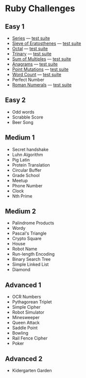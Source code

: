 # Ruby Challenges

## Easy 1

* [Series](series.rb) — [test suite](series_test.rb)
* [Sieve of Eratosthenes](sieve.rb) — [test suite](sieve_test.rb)
* [Octal](octal.rb) — [test suite](octal_test.rb)
* [Trinary](trinary.rb) — [test suite](trinary_test.rb)
* [Sum of Multiples](sum_of_multiples.rb) — [test suite](sum_of_multiples_test.rb)
* [Anagrams](anagram.rb) — [test suite](anagram_test.rb)
* [Point Mutations](point_mutations.rb) — [test suite](point_mutations_test.rb)
* [Word Count](word_count.rb) — [test suite](word_count_test.rb)
* Perfect Number
* [Roman Numerals](roman_numerals.rb) — [test suite](roman_numerals_test.rb)

## Easy 2

* Odd words
* Scrabble Score
* Beer Song

## Medium 1

* Secret handshake
* Luhn Algorithm
* Pig Latin
* Protein Translation
* Circular Buffer
* Grade School
* Meetup
* Phone Number
* Clock
* Nth Prime

## Medium 2

* Palindrome Products
* Wordy
* Pascal's Triangle
* Crypto Square
* House
* Robot Name
* Run-length Encoding
* Binary Search Tree
* Simple Linked List
* Diamond

## Advanced 1

* OCR Numbers
* Pythagorean Triplet
* Simple Cipher
* Robot Simulator
* Minesweeper
* Queen Attack
* Saddle Point
* Bowling
* Rail Fence Cipher
* Poker

## Advanced 2

* Kidergarten Garden
